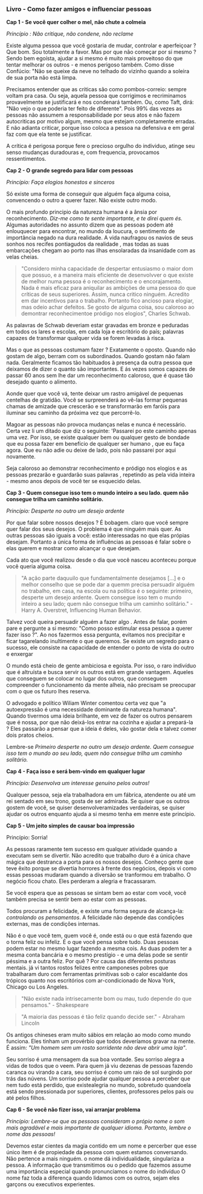 ### Livro - Como fazer amigos e influenciar pessoas

**Cap 1 - Se você quer colher o mel, não chute a colmeia**

*Princípio : Não critique, não condene, não reclame*

Existe alguma pessoa que você gostaria de mudar, controlar e aperfeiçoar ? Que bom. Sou totalmente a favor. Mas por que não começar por si mesmo ? Sendo bem egoísta, ajudar a si mesmo é muito mais proveitoso do que tentar melhorar os outros - e menos perigoso também. Como disse Confúcio: "Não se queixe da neve no telhado do vizinho quando a soleira de sua porta não está limpa.

Precisamos entender que as criticas são como pombos-correio: sempre voltam pra casa. Ou seja, aquela pessoa que corrigimos e recriminamos provavelmente se justificará e nos condenará também. Ou, como Taft, dirá: "Não vejo o que poderia ter feito de diferente". Pois 99% das vezes as pessoas não assumem a responsabilidade por seus atos e não fazem autocriticas por motivo algum, mesmo que estejam completamente erradas. E não adianta criticar, porque isso coloca a pessoa na defensiva e em geral faz com que ela tente se justificar. 

A crítica é perigosa porque fere o precioso orgulho do individuo, atinge seu senso mudanças duradouras e, com frequencia, provocamos ressentimentos. 

**Cap 2 - O grande segredo para lidar com pessoas**

*Princípio: Faça elogios honestos e sinceros* 

Só existe uma forma de conseguir que alguém faça alguma coisa, convencendo o outro a querer fazer. Não existe outro modo.

O mais profundo principio da natureza humana é a ânsia por reconhecimento. *Diz-me como te sente importante, e te direi quem és.*  Algumas autoridades no assunto dizem que as pessoas podem até enlouquecer para encontrar, no mundo da loucura, o sentimento de importância negado na dura realidade. A vida naufragou os navios de seus sonhos nos recifes pontiagudos da realidade , mas todas as suas embarcações chegam ao porto nas ilhas ensolaradas da insanidade com as velas cheias.

> "Considero minha capacidade de despertar entusiasmo o maior dom que possuo, e a maneira mais eficiente de desenvolvver o que existe de melhor numa pessoa é o reconhecimento e o encorajamento. Nada é mais eficaz para aniquilar as ambições de uma pessoa do que críticas de seus superiores. Assim, nunca critico ninguém. Acredito em dar incentivos para o trabalho. Portanto fico ancioso para elogiar, mas odeio achar defeitos. Se gosto de alguma coisa, sou caloroso ao demontrar reconhecimentoe pródigo nos elogios", Charles Schwab.

As palavras de Schwab deveriam estar gravadas em bronze e peduradas em todos os lares e escolas, em cada loja e escritório do país; palavras capazes de transformar qualquer vida se forem levadas à risca.  

Mas o que as pessoas costumam fazer ? Exatamente o oposto. Quando não gostam de algo, berram com os subordinados. Quando gostam não falam nada. Geralmente ficamos tão habituados à presença da outra pessoa que deixamos de dizer o quanto são importantes. E ás vezes somos capazes de passar 60 anos sem lhe dar um reconhecimento caloroso, que é quase tão desejado quanto o alimento.

Aonde quer que você vá, tente deixar um rastro amigável de pequenas centelhas de gratidão. Você se surpreenderá ao vê-las formar pequenas chamas de amizade que crescerão e se transformarão em faróis para iluminar seu caminho da próxima vez que percorrê-lo.

Magoar as pessoas não provoca mudanças nelas e nunca é necessário. Certa vez li um ditado que diz o seguinte: 'Passarei po este caminho apenas uma vez. Por isso, se existe qualquer bem ou qualquer gesto de bondade que eu possa fazer em benefício de qualquer ser humano , que eu faça agora. Que eu não adie ou deixe de lado, pois não passarei por aqui novamente.

Seja caloroso ao demonstrar reconhecimento e pródigo nos elogios e as pessoas prezarão e guardarão suas palavras , repetindo as pela vida inteira - mesmo anos depois de você ter se esquecido delas. 

**Cap 3 - Quem consegue isso tem o mundo inteiro a seu lado. quem não consegue trilha um caminho solitário.**

*Princípio: Desperte no outro um desejo ardente*

Por que falar sobre nossos desejos ? É bobagem. claro que você sempre quer falar dos seus desejos. O problema é que ninguém mais quer. As outras pessoas são iguais a você: estão interessadas no que elas própias desejam. Portanto a única forma de influências as pessoas é falar sobre o elas querem e mostrar como alcançar o que desejam.

Cada ato que você realizou desde o dia que você nasceu aconteceu porque você queria alguma coisa. 

> "A ação parte daquuilo que fundamentalmente desejamos [...] e o melhor conselho que se pode dar a quemm precisa persuadir alguém no trabalho, em casa, na escola ou na política é o seguinte: primeiro, desperte um desejo ardente. Quem consegue isso tem o mundo inteiro a seu lado; quem não consegue trilha um caminho solitário." - Harry A. Overstret, Influencing Human Behavior.

Talvez você queira persuadir alguém a fazer algo . Antes de falar, porém pare e pergunte a si mesmo: "Como posso estimular essa pessoa a querer fazer isso ?". Ao nos fazermos essa pergunta, evitamos nos precipitar e ficar tagarelando inultimente o que queremos. Se existe um segredo para o sucesso, ele consiste na capacidade de entender o ponto de vista do outro e enxergar 

O mundo está cheio de gente ambiciosa e egoísta. Por isso, o raro indivíduo que é altruísta e busca servir os outros está em grande vantagem. Aqueles que conseguem se colocar no lugar dos outros, que conseguem compreender o funcionamento da mente alheia, não precisam se preocupar com o que os futuro lhes reserva.

O advogado e político Wiliam Winter comentou certa vez que "a autoexpressão é uma necessidade dominante da natureza humana". Quando tivermos uma ideia brilhante, em vez de fazer os outros pensarem que é nossa, por que não deixá-los entrar na cozinha e ajudar a prepará-la ? Eles passarão a pensar que  a ideia é deles, vão gostar dela e talvez comer dois pratos cheios.

Lembre-se *Primeiro desperte no outro um desejo ardente. Quem consegue isso tem o mundo ao seu lado, quem não consegue trilha um caminho solitário.*

**Cap 4 - Faça isso e será bem-vindo em qualquer lugar**

*Princípio: Desenvolva um interesse genuíno pelos outros!*

Qualquer pessoa, seja ela trabalhadora em um fábrica, atendente ou até um rei sentado em seu trono, gosta de ser admirada. Se quiser que os outros gostem de você, se quiser desenvolveramizades verdadeiras, se quiser ajudar os outros enquanto ajuda a si mesmo tenha em menre este princípio.

**Cap 5 - Um jeito simples de causar boa impressão**

Princípio: Sorria!

As pessoas raramente tem sucesso em qualquer atividade quando a executam sem se divertir. Não acredito que trabalho duro é a única chave mágica que destranca a porta para os nossos desejos. Conheço gente que teve êxito porque se divertia horrores à frente dos negócios, depois vi como essas pessoas mudaram quando a diversão se tranformou em trabalho. O negócio ficou chato. Eles perderam a alegria e fracassaram.

Se você espera que as pessoas se sintam bem ao estar com você, você também precisa se sentir bem ao estar com as pessoas.

Todos procuram a felicidade, e existe uma forma segura de alcança-la: *controlando os pensamentos*. A felicidade não depende das condições externas, mas de condições internas.

Não é o que você tem, quem você é, onde está ou o que está fazendo que o torna feliz ou infeliz. É o que você pensa sobre tudo. Duas pessoas podem estar no mesmo lugar fazendo a mesma cois. As duas podem ter a mesma conta bancária e o mesmo prestígio - e uma delas pode se sentir péssima e a outra feliz. Por quê ? Por causa das diferentes posturas mentais. já vi tantos rostos felizes entre camponeses pobres que trabalharam duro com ferramentas primitivas sob o calor escaldante dos trópicos quanto nos escritórios com ar-condicionado de Nova York, Chicago ou Los Angeles.

> "Não existe nada intrisecamente bom ou mau, tudo depende do que pensamos." - Shakespeare

> "A maioria das pessoas é tão feliz quando decide ser." - Abraham Lincoln

Os antigos chineses eram muito sábios em relação ao modo como mundo funciona. Eles tinham um provérbio que todos deveríamos gravar na mente. É assim: *"Um homem sem um rosto sorridente não deve abrir uma loja"*.

Seu sorriso é uma mensagem da sua boa vontade. Seu sorriso alegra a vidas de todos que o veem. Para quem já viu dezenas de pessoas fazendo caranca ou virando a cara, seu sorriso é como um raio de sol surgindo por trás das núvens. Um sorriso pode ajudar qualquer pessoa a perceber que nem tudo está perdido, que existealegria no mundo, sobretudo quandoela está sendo pressionada por superiores, clientes, professores pelos pais ou até pelos filhos.

**Cap 6 - Se você não fizer isso, vai arranjar problema**

*Princípio: Lembre-se que as pessoas consideram o própio nome o som mais agradável e mais importante de qualquer idioma. Portanto, lembre o nome das pessoas!*

Devemos estar cientes da magia contido em um nome e percerber que esse único item é de propiedade da pessoa com quem estamos conversando. Não pertence a mais ninguém. o nome dá individualidade, singulariza a pessoa. A informação que transmitimos ou o pedido que fazemos assume uma importância especial quando pronunciamos o nome do indivíduo O nome faz toda a diferença quando lidamos com os outros, sejam eles garçons ou executivos experientes.

